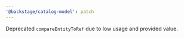 ```yaml
---
'@backstage/catalog-model': patch
---
```


Deprecated `compareEntityToRef` due to low usage and provided value.
